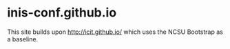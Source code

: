 inis-conf.github.io
===================
This site builds upon http://icit.github.io/ which uses the NCSU Bootstrap as a baseline.
